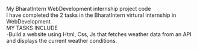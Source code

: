 My BharatIntern WebDevelopment internship project code
<br>
I have completed the 2 tasks in the BharatIntern virtural internship in WebDevelopment
<br>
MY TASKS INCLUDE
<br>
-Build a website using Html, Css, Js that fetches weather data from an API and displays the current weather conditions.
